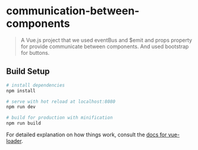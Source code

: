 # communication-between-components

> A Vue.js project that we used eventBus and $emit and props property for provide communicate between components. And used bootstrap for buttons.

## Build Setup

``` bash
# install dependencies
npm install

# serve with hot reload at localhost:8080
npm run dev

# build for production with minification
npm run build
```

For detailed explanation on how things work, consult the [docs for vue-loader](http://vuejs.github.io/vue-loader).
